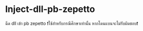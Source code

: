 # Inject-dll-pb-zepetto
ฉีด dll เข้า pb zepetto
❗ใช้สำหรับกรณีศึกษาเท่านั้น หากโดนแบนจะไม่รับผิดชอบ❗
